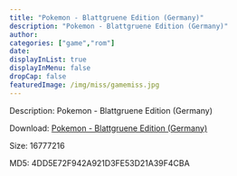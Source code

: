 ```yaml
---
title: "Pokemon - Blattgruene Edition (Germany)"
description: "Pokemon - Blattgruene Edition (Germany)"
author: 
categories: ["game","rom"]
date: 
displayInList: true
displayInMenu: false
dropCap: false
featuredImage: /img/miss/gamemiss.jpg
---
```


Description: Pokemon - Blattgruene Edition (Germany)

Download: <a style="text-decoration:underline;" href="https://mega.nz/#!LDQyEIBB!6UMdtwJFXPWIDvbdNqUAwXZ54Rx5KNEEn0QfzT8fiPA" target = "_blank" rel = "nofollow" > Pokemon - Blattgruene Edition (Germany)</a>

Size: 16777216

MD5: 4DD5E72F942A921D3FE53D21A39F4CBA

